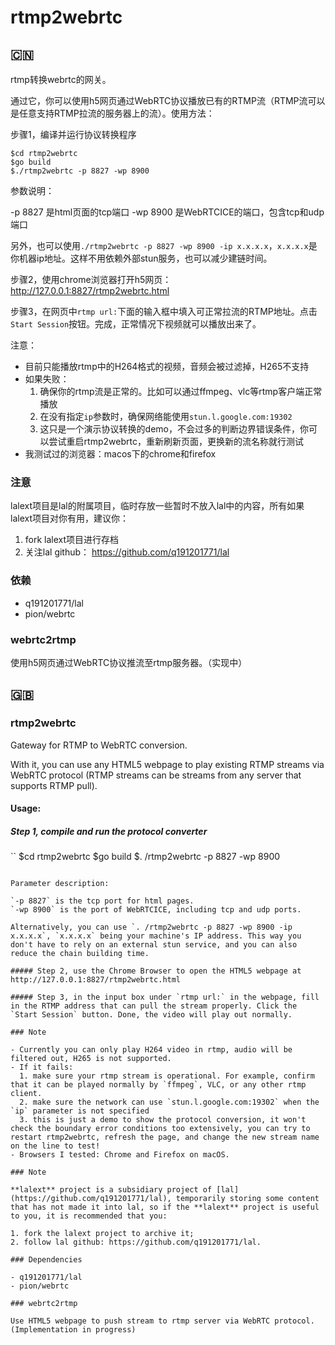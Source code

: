 # rtmp2webrtc

## 🇨🇳

rtmp转换webrtc的网关。

通过它，你可以使用h5网页通过WebRTC协议播放已有的RTMP流（RTMP流可以是任意支持RTMP拉流的服务器上的流）。使用方法：

步骤1，编译并运行协议转换程序

```
$cd rtmp2webrtc
$go build
$./rtmp2webrtc -p 8827 -wp 8900
```

参数说明：

-p 8827 是html页面的tcp端口
-wp 8900 是WebRTCICE的端口，包含tcp和udp端口

另外，也可以使用`./rtmp2webrtc -p 8827 -wp 8900 -ip x.x.x.x`，`x.x.x.x`是你机器ip地址。这样不用依赖外部stun服务，也可以减少建链时间。 

步骤2，使用chrome浏览器打开h5网页： http://127.0.0.1:8827/rtmp2webrtc.html

步骤3，在网页中`rtmp url:`下面的输入框中填入可正常拉流的RTMP地址。点击`Start Session`按钮。完成，正常情况下视频就可以播放出来了。

注意：

- 目前只能播放rtmp中的H264格式的视频，音频会被过滤掉，H265不支持
- 如果失败：
  1. 确保你的rtmp流是正常的。比如可以通过ffmpeg、vlc等rtmp客户端正常播放
  2. 在没有指定`ip`参数时，确保网络能使用`stun.l.google.com:19302`
  3. 这只是一个演示协议转换的demo，不会过多的判断边界错误条件，你可以尝试重启rtmp2webrtc，重新刷新页面，更换新的流名称就行测试
- 我测试过的浏览器：macos下的chrome和firefox

### 注意

lalext项目是lal的附属项目，临时存放一些暂时不放入lal中的内容，所有如果lalext项目对你有用，建议你：

1. fork lalext项目进行存档
2. 关注lal github： https://github.com/q191201771/lal

### 依赖

- q191201771/lal
- pion/webrtc

### webrtc2rtmp

使用h5网页通过WebRTC协议推流至rtmp服务器。（实现中）

## 🇬🇧

### rtmp2webrtc

Gateway for RTMP to WebRTC conversion.

With it, you can use any HTML5 webpage to play existing RTMP streams via WebRTC protocol (RTMP streams can be streams from any server that supports RTMP pull). 

#### Usage:

##### Step 1, compile and run the protocol converter

``
$cd rtmp2webrtc
$go build
$. /rtmp2webrtc -p 8827 -wp 8900
```

Parameter description:

`-p 8827` is the tcp port for html pages.
`-wp 8900` is the port of WebRTCICE, including tcp and udp ports.

Alternatively, you can use `. /rtmp2webrtc -p 8827 -wp 8900 -ip x.x.x.x`, `x.x.x.x` being your machine's IP address. This way you don't have to rely on an external stun service, and you can also reduce the chain building time. 

##### Step 2, use the Chrome Browser to open the HTML5 webpage at http://127.0.0.1:8827/rtmp2webrtc.html

##### Step 3, in the input box under `rtmp url:` in the webpage, fill in the RTMP address that can pull the stream properly. Click the `Start Session` button. Done, the video will play out normally.

### Note

- Currently you can only play H264 video in rtmp, audio will be filtered out, H265 is not supported.
- If it fails:
  1. make sure your rtmp stream is operational. For example, confirm that it can be played normally by `ffmpeg`, VLC, or any other rtmp client.
  2. make sure the network can use `stun.l.google.com:19302` when the `ip` parameter is not specified
  3. this is just a demo to show the protocol conversion, it won't check the boundary error conditions too extensively, you can try to restart rtmp2webrtc, refresh the page, and change the new stream name on the line to test!
- Browsers I tested: Chrome and Firefox on macOS.

### Note

**lalext** project is a subsidiary project of [lal](https://github.com/q191201771/lal), temporarily storing some content that has not made it into lal, so if the **lalext** project is useful to you, it is recommended that you:

1. fork the lalext project to archive it;
2. follow lal github: https://github.com/q191201771/lal.

### Dependencies

- q191201771/lal
- pion/webrtc

### webrtc2rtmp

Use HTML5 webpage to push stream to rtmp server via WebRTC protocol. (Implementation in progress)
